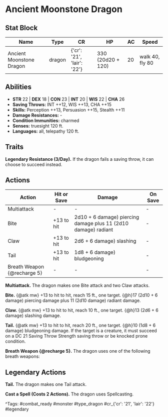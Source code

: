 # Ancient Moonstone Dragon

## Stat Block

| Name | Type | CR | HP | AC | Speed |
|------|------|----|----|----|-------|
| Ancient Moonstone Dragon | dragon | {'cr': '21', 'lair': '22'} | 330 (20d20 + 120) | 20 | walk 40, fly 80 |

## Abilities

- **STR** 22 | **DEX** 18 | **CON** 23 | **INT** 20 | **WIS** 22 | **CHA** 26
- **Saving Throws:** INT ++12, WIS ++13, CHA ++15  
- **Skills:** Perception ++13, Persuasion ++15, Stealth ++11  
- **Damage Resistances:** -  
- **Condition Immunities:** charmed  
- **Senses:** truesight 120 ft.  
- **Languages:** all, telepathy 120 ft.

## Traits

**Legendary Resistance (3/Day).** If the dragon fails a saving throw, it can choose to succeed instead.


## Actions

| Action | Hit or Save | Damage | On Save |
|--------|--------------|--------|----------|
| Multiattack | - | - | - |
| Bite | +13 to hit | 2d10 + 6 damage) piercing damage plus 11 (2d10 damage) radiant | - |
| Claw | +13 to hit | 2d6 + 6 damage) slashing | - |
| Tail | +13 to hit | 1d8 + 6 damage) bludgeoning | - |
| Breath Weapon {@recharge 5} | - | - | - |

**Multiattack.** The dragon makes one Bite attack and two Claw attacks.

**Bite.** {@atk mw} +13 to hit to hit, reach 15 ft., one target. {@h}17 (2d10 + 6 damage) piercing damage plus 11 (2d10 damage) radiant damage.

**Claw.** {@atk mw} +13 to hit to hit, reach 10 ft., one target. {@h}13 (2d6 + 6 damage) slashing damage.

**Tail.** {@atk mw} +13 to hit to hit, reach 20 ft., one target. {@h}10 (1d8 + 6 damage) bludgeoning damage. If the target is a creature, it must succeed on a DC 21 Saving Throw Strength saving throw or be knocked prone condition.

**Breath Weapon {@recharge 5}.** The dragon uses one of the following breath weapons:

## Legendary Actions

**Tail.** The dragon makes one Tail attack.

**Cast a Spell (Costs 2 Actions).** The dragon uses Spellcasting.



^Tags: #combat_ready #monster #type_dragon #cr_{'cr': '21', 'lair': '22'} #legendary